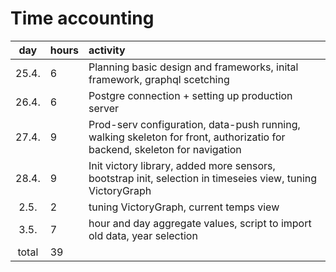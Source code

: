 # Time accounting

|  day  | hours | activity                                                                                                                  |
| :---: | :---- | :------------------------------------------------------------------------------------------------------------------------ |
| 25.4. | 6     | Planning basic design and frameworks, inital framework, graphql scetching                                                 |
| 26.4. | 6     | Postgre connection + setting up production server                                                                         |
| 27.4. | 9     | Prod-serv configuration, data-push running, walking skeleton for front, authorizatio for backend, skeleton for navigation |
| 28.4. | 9     | Init victory library, added more sensors, bootstrap init, selection in timeseies view, tuning VictoryGraph                |
| 2.5.  | 2     | tuning VictoryGraph, current temps view                                                                                   |
| 3.5.  | 7     | hour and day aggregate values, script to import old data, year selection                                                  |
| total | 39    |                                                                                                                           |
